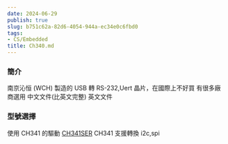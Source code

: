 ```yaml
---
date: 2024-06-29
publish: true
slug: b751c62a-82d6-4054-944a-ec34e0c6fbd0
tags:
- CS/Embedded
title: Ch340.md
---
```

### 簡介

南京沁恒 (WCH) 製造的 USB 轉 RS-232,Uert 晶片，在國際上不好買
有很多廠商選用
中文文件(比英文完整)
[](../9a4dd2c8-e634-488a-b518-f56b5609d858.pdf)
英文文件
[](../45ea3261-0307-40e8-a732-ae7a701a2619.pdf)

### 型號選擇

使用 CH341 的驅動 [CH341SER](https://www.wch.cn/downloads/CH341SER_ZIP.html) CH341 支援轉換 i2c,spi
